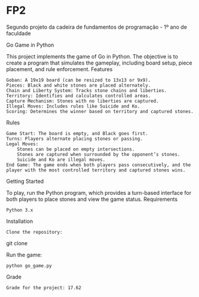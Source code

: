 # FP2
Segundo projeto da cadeira de fundamentos de programação - 1º ano de faculdade

Go Game in Python

This project implements the game of Go in Python. The objective is to create a program that simulates the gameplay, including board setup, piece placement, and rule enforcement.
Features

    Goban: A 19x19 board (can be resized to 13x13 or 9x9).
    Pieces: Black and white stones are placed alternately.
    Chain and Liberty System: Tracks stone chains and liberties.
    Territory: Identifies and calculates controlled areas.
    Capture Mechanism: Stones with no liberties are captured.
    Illegal Moves: Includes rules like Suicide and Ko.
    Scoring: Determines the winner based on territory and captured stones.

Rules

    Game Start: The board is empty, and Black goes first.
    Turns: Players alternate placing stones or passing.
    Legal Moves:
        Stones can be placed on empty intersections.
        Stones are captured when surrounded by the opponent’s stones.
        Suicide and Ko are illegal moves.
    End Game: The game ends when both players pass consecutively, and the player with the most controlled territory and captured stones wins.

Getting Started

To play, run the Python program, which provides a turn-based interface for both players to place stones and view the game status.
Requirements

    Python 3.x

Installation

    Clone the repository:

git clone <repository-url>

Run the game:

    python go_game.py


Grade

    Grade for the project: 17.62
